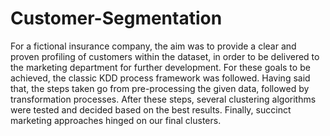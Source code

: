 # Customer-Segmentation

For a fictional insurance company, the aim was to provide a clear and proven profiling of customers within the dataset, in order to be delivered to the marketing department for further development.
For these goals to be achieved, the classic KDD process framework was followed. Having said that, the steps taken go from pre-processing the given data, followed by transformation processes. After these steps, several clustering algorithms were tested and decided based on the best results. Finally, succinct marketing approaches hinged on our final clusters.
